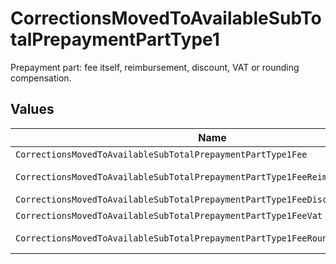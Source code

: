 # CorrectionsMovedToAvailableSubTotalPrepaymentPartType1

Prepayment part: fee itself, reimbursement, discount, VAT or rounding compensation.


## Values

| Name                                                                            | Value                                                                           |
| ------------------------------------------------------------------------------- | ------------------------------------------------------------------------------- |
| `CorrectionsMovedToAvailableSubTotalPrepaymentPartType1Fee`                     | fee                                                                             |
| `CorrectionsMovedToAvailableSubTotalPrepaymentPartType1FeeReimbursement`        | fee-reimbursement                                                               |
| `CorrectionsMovedToAvailableSubTotalPrepaymentPartType1FeeDiscount`             | fee-discount                                                                    |
| `CorrectionsMovedToAvailableSubTotalPrepaymentPartType1FeeVat`                  | fee-vat                                                                         |
| `CorrectionsMovedToAvailableSubTotalPrepaymentPartType1FeeRoundingCompensation` | fee-rounding-compensation                                                       |